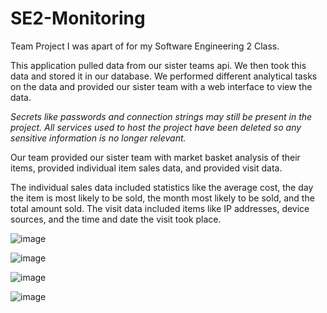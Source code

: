 # SE2-Monitoring
Team Project I was apart of for my Software Engineering 2 Class. 

This application pulled data from our sister teams api. We then took this data and stored it in our database. We performed different analytical tasks on the data and provided our sister team with a web interface to view the data.

*Secrets like passwords and connection strings may still be present in the project. All services used to host the project have been deleted so any sensitive information is no longer relevant.*

Our team provided our sister team with market basket analysis of their items, provided individual item sales data, and provided visit data. 

The individual sales data included statistics like the average cost, the day the item is most likely to be sold, the month most likely to be sold, and the total amount sold. The visit data included items like IP addresses, device sources, and the time and date the visit took place.

![image](https://user-images.githubusercontent.com/70722571/184949375-1a56d925-f813-4bf1-8d87-3ca4e15f74e4.png)

![image](https://user-images.githubusercontent.com/70722571/184949443-8fba01d1-3c6e-4ca9-8e26-f8a0f5c2858d.png)

![image](https://user-images.githubusercontent.com/70722571/184949533-f5abb6fc-e6b3-4670-8a79-cf841f0a0d74.png)

![image](https://user-images.githubusercontent.com/70722571/184949589-09c8e0e3-b696-428c-a1c9-adaf6c6c5368.png)
